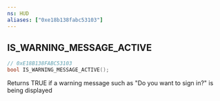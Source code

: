```yaml
---
ns: HUD
aliases: ["0xe18b138fabc53103"]
---
```

## IS_WARNING_MESSAGE_ACTIVE

```c
// 0xE18B138FABC53103
bool IS_WARNING_MESSAGE_ACTIVE();
```

Returns TRUE if a warning message such as "Do you want to sign in?" is being displayed

